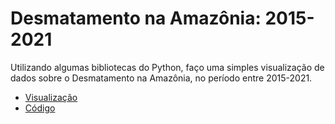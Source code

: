 # Desmatamento na Amazônia: 2015-2021

Utilizando algumas bibliotecas do Python, faço uma simples visualização de dados sobre o Desmatamento na Amazônia, no período entre 2015-2021.

- [Visualização](visualização.svg)
- [Código](codigo.py)
